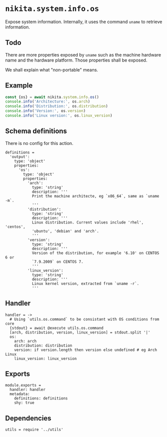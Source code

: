 
# `nikita.system.info.os`

Expose system information. Internally, it uses the command `uname` to retrieve
information.

## Todo

There are more properties exposed by `uname` such as the machine hardware name
and the hardware platform. Those properties shall be exposed.

We shall explain what "non-portable" means.

## Example

```js
const {os} = await nikita.system.info.os()
console.info('Architecture:', os.arch)
console.info('Distribution:', os.distribution)
console.info('Version:', os.version)
console.info('Linux version:', os.linux_version)
```

## Schema definitions

There is no config for this action.

    definitions =
      'output':
        type: 'object'
        properties:
          'os':
            type: 'object'
            properties:
              'arch':
                type: 'string'
                description: '''
                Print the machine architecte, eg `x86_64`, same as `uname -m`.
                '''
              'distribution':
                type: 'string'
                description: '''
                Linux distribution. Current values include 'rhel', 'centos',
                'ubuntu', 'debian' and 'arch'.
                '''
              'version':
                type: 'string'
                description: '''
                Version of the distribution, for example '6.10' on CENTOS 6 or
                `7.9.2009` on CENTOS 7.
                '''
              'linux_version':
                type: 'string'
                description: '''
                Linux kernel version, extracted from `uname -r`.
                '''

## Handler

    handler = ->
      # Using `utils.os.command` to be consistant with OS conditions from core
      {stdout} = await @execute utils.os.command
      [arch, distribution, version, linux_version] = stdout.split '|'
      os:
        arch: arch
        distribution: distribution
        version: if version.length then version else undefined # eg Arch Linux
        linux_version: linux_version

## Exports

    module.exports =
      handler: handler
      metadata:
        definitions: definitions
        shy: true

## Dependencies

    utils = require '../utils'
